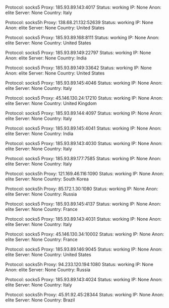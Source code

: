 Protocol: socks5
Proxy: 185.93.89.143:4017
Status: working
IP: None
Anon: elite
Server: None
Country: Italy

Protocol: socks5h
Proxy: 138.68.21.132:52639
Status: working
IP: None
Anon: elite
Server: None
Country: United States

Protocol: socks5
Proxy: 185.93.89.168:8111
Status: working
IP: None
Anon: elite
Server: None
Country: United States

Protocol: socks5
Proxy: 185.93.89.149:22797
Status: working
IP: None
Anon: elite
Server: None
Country: India

Protocol: socks5
Proxy: 185.93.89.149:33642
Status: working
IP: None
Anon: elite
Server: None
Country: United States

Protocol: socks5
Proxy: 185.93.89.145:4046
Status: working
IP: None
Anon: elite
Server: None
Country: Italy

Protocol: socks5
Proxy: 45.146.130.24:17210
Status: working
IP: None
Anon: elite
Server: None
Country: United Kingdom

Protocol: socks5
Proxy: 185.93.89.144:4097
Status: working
IP: None
Anon: elite
Server: None
Country: Italy

Protocol: socks5
Proxy: 185.93.89.145:4041
Status: working
IP: None
Anon: elite
Server: None
Country: India

Protocol: socks5
Proxy: 185.93.89.143:4030
Status: working
IP: None
Anon: elite
Server: None
Country: Italy

Protocol: socks5
Proxy: 185.93.89.177:7585
Status: working
IP: None
Anon: elite
Server: None
Country: Italy

Protocol: socks5h
Proxy: 121.169.46.116:1090
Status: working
IP: None
Anon: elite
Server: None
Country: South Korea

Protocol: socks5h
Proxy: 85.172.1.30:1080
Status: working
IP: None
Anon: elite
Server: None
Country: Russia

Protocol: socks5
Proxy: 185.93.89.145:4137
Status: working
IP: None
Anon: elite
Server: None
Country: France

Protocol: socks5
Proxy: 185.93.89.143:4031
Status: working
IP: None
Anon: elite
Server: None
Country: Italy

Protocol: socks5
Proxy: 45.146.130.34:10002
Status: working
IP: None
Anon: elite
Server: None
Country: France

Protocol: socks5
Proxy: 185.93.89.146:9045
Status: working
IP: None
Anon: elite
Server: None
Country: United States

Protocol: socks5h
Proxy: 94.233.120.194:1080
Status: working
IP: None
Anon: elite
Server: None
Country: Russia

Protocol: socks5
Proxy: 185.93.89.143:4024
Status: working
IP: None
Anon: elite
Server: None
Country: Italy

Protocol: socks5h
Proxy: 45.91.92.45:28344
Status: working
IP: None
Anon: elite
Server: None
Country: Brazil

